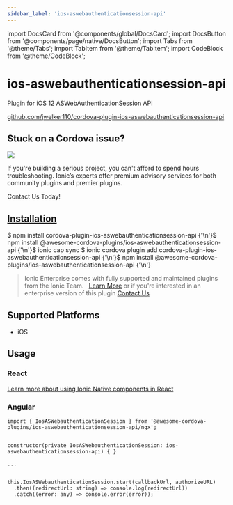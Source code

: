 ```yaml
---
sidebar_label: 'ios-aswebauthenticationsession-api'
---
```


import DocsCard from '@components/global/DocsCard';
import DocsButton from '@components/page/native/DocsButton';
import Tabs from '@theme/Tabs';
import TabItem from '@theme/TabItem';
import CodeBlock from '@theme/CodeBlock';

# ios-aswebauthenticationsession-api

Plugin for iOS 12 ASWebAuthenticationSession API

<p>
  <a href="https://github.com/jwelker110/cordova-plugin-ios-aswebauthenticationsession-api" target="_blank" rel="noopener" className="git-link">github.com/jwelker110/cordova-plugin-ios-aswebauthenticationsession-api</a>
</p>

<h2>Stuck on a Cordova issue?</h2>
<DocsCard
  className="cordova-ee-card"
  header="Don't waste precious time on plugin issues."
  href="https://ionicframework.com/sales?product_of_interest=Ionic%20Native"
>
  <div>
    <img src="/docs/icons/native-cordova-bot.png" class="cordova-ee-img" />
    <p>
      If you're building a serious project, you can't afford to spend hours troubleshooting. Ionic’s experts offer
      premium advisory services for both community plugins and premier plugins.
    </p>
    <DocsButton className="native-ee-detail">Contact Us Today!</DocsButton>
  </div>
</DocsCard>

<h2 id="installation">
  <a href="#installation">Installation</a>
</h2>
<Tabs
  groupId="runtime"
  defaultValue="Capacitor"
  values={[
    { value: 'Capacitor', label: 'Capacitor' },
    { value: 'Cordova', label: 'Cordova' },
    { value: 'Enterprise', label: 'Enterprise' },
  ]}
>
  <TabItem value="Capacitor">
    <CodeBlock className="language-shell">
      $ npm install cordova-plugin-ios-aswebauthenticationsession-api {'\n'}$ npm install
      @awesome-cordova-plugins/ios-aswebauthenticationsession-api {'\n'}$ ionic cap sync
    </CodeBlock>
  </TabItem>
  <TabItem value="Cordova">
    <CodeBlock className="language-shell">
      $ ionic cordova plugin add cordova-plugin-ios-aswebauthenticationsession-api {'\n'}$ npm install
      @awesome-cordova-plugins/ios-aswebauthenticationsession-api {'\n'}
    </CodeBlock>
  </TabItem>
  <TabItem value="Enterprise">
    <blockquote>
      Ionic Enterprise comes with fully supported and maintained plugins from the Ionic Team. &nbsp;
      <a class="btn" href="https://ionic.io/docs/premier-plugins">Learn More</a> or if you're interested in an enterprise version of this plugin <a class="btn" href="https://ionicframework.com/sales?product_of_interest=Ionic%20Enterprise%20Engine">Contact Us</a>
    </blockquote>
  </TabItem>
</Tabs>

## Supported Platforms

- iOS

## Usage

### React

[Learn more about using Ionic Native components in React](../native-community.md#react)

### Angular

```tsx
import { IosASWebauthenticationSession } from '@awesome-cordova-plugins/ios-aswebauthenticationsession-api/ngx';


constructor(private IosASWebauthenticationSession: ios-aswebauthenticationsession-api) { }

...


this.IosASWebauthenticationSession.start(callbackUrl, authorizeURL)
  .then((redirectUrl: string) => console.log(redirectUrl))
  .catch((error: any) => console.error(error));

```
